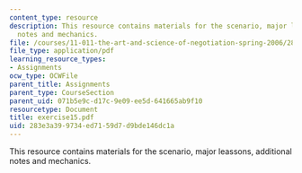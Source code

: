 ```yaml
---
content_type: resource
description: This resource contains materials for the scenario, major leassons, additional
  notes and mechanics.
file: /courses/11-011-the-art-and-science-of-negotiation-spring-2006/283e3a399734ed7159d7d9bde146dc1a_exercise15.pdf
file_type: application/pdf
learning_resource_types:
- Assignments
ocw_type: OCWFile
parent_title: Assignments
parent_type: CourseSection
parent_uid: 071b5e9c-d17c-9e09-ee5d-641665ab9f10
resourcetype: Document
title: exercise15.pdf
uid: 283e3a39-9734-ed71-59d7-d9bde146dc1a
---
```

This resource contains materials for the scenario, major leassons, additional notes and mechanics.

